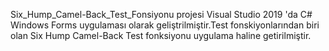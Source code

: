  Six_Hump_Camel-Back_Test_Fonsiyonu projesi Visual Studio 2019 'da C#  Windows Forms uygulaması olarak geliştrilmiştir.Test fonskiyonlarından biri olan Six Hump Camel-Back Test fonksiyonu uygulama haline getirilmiştir.

